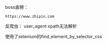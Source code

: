 boss直聘：

	https://www.zhipin.com

反爬虫：
	user_agent
	xpath无法解析

使用了selenium的find_element_by_selector_css
